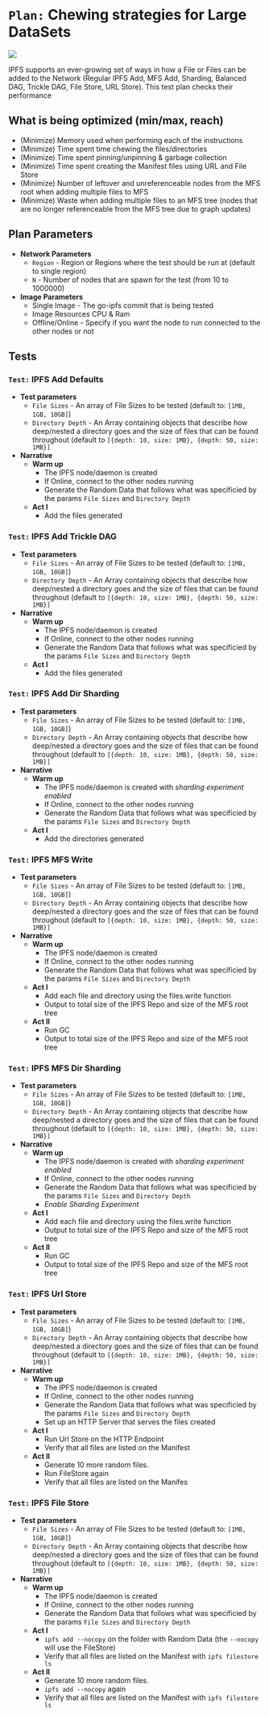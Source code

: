 # `Plan:` Chewing strategies for Large DataSets

![](https://img.shields.io/badge/status-wip-orange.svg?style=flat-square)

IPFS supports an ever-growing set of ways in how a File or Files can be added to the Network (Regular IPFS Add, MFS Add, Sharding, Balanced DAG, Trickle DAG, File Store, URL Store). This test plan checks their performance

## What is being optimized (min/max, reach)

- (Minimize) Memory used when performing each of the instructions
- (Minimize) Time spent time chewing the files/directories
- (Minimize) Time spent pinning/unpinning & garbage collection
- (Minimize) Time spent creating the Manifest files using URL and File Store
- (Minimize) Number of leftover and unreferenceable nodes from the MFS root when adding multiple files to MFS
- (Minimize) Waste when adding multiple files to an MFS tree (nodes that are no longer referenceable from the MFS tree due to graph updates)

## Plan Parameters

- **Network Parameters**
  - `Region` - Region or Regions where the test should be run at (default to single region)
  - `N` - Number of nodes that are spawn for the test (from 10 to 1000000)
- **Image Parameters**
  - Single Image - The go-ipfs commit that is being tested
  - Image Resources CPU & Ram
  - Offline/Online - Specify if you want the node to run connected to the other nodes or not

## Tests

### `Test:` IPFS Add Defaults

- **Test parameters**
  - `File Sizes` - An array of File Sizes to be tested (default to: `[1MB, 1GB, 10GB]`)
  - `Directory Depth` - An Array containing objects that describe how deep/nested a directory goes and the size of files that can be found throughout (default to `[{depth: 10, size: 1MB}, {depth: 50, size: 1MB}]`
- **Narrative**
  - **Warm up**
    - The IPFS node/daemon is created 
    - If Online, connect to the other nodes running
    - Generate the Random Data that follows what was specificied by the params `File Sizes` and `Directory Depth`
  - **Act I**
    - Add the files generated

### `Test:`  IPFS Add Trickle DAG

- **Test parameters**
  - `File Sizes` - An array of File Sizes to be tested (default to: `[1MB, 1GB, 10GB]`)
  - `Directory Depth` - An Array containing objects that describe how deep/nested a directory goes and the size of files that can be found throughout (default to `[{depth: 10, size: 1MB}, {depth: 50, size: 1MB}]`
- **Narrative**
  - **Warm up**
    - The IPFS node/daemon is created 
    - If Online, connect to the other nodes running
    - Generate the Random Data that follows what was specificied by the params `File Sizes` and `Directory Depth`
  - **Act I**
    - Add the files generated

### `Test:`  IPFS Add Dir Sharding

- **Test parameters**
  - `File Sizes` - An array of File Sizes to be tested (default to: `[1MB, 1GB, 10GB]`)
  - `Directory Depth` - An Array containing objects that describe how deep/nested a directory goes and the size of files that can be found throughout (default to `[{depth: 10, size: 1MB}, {depth: 50, size: 1MB}]`
- **Narrative**
  - **Warm up**
    - The IPFS node/daemon is created with _sharding experiment enabled_
    - If Online, connect to the other nodes running
    - Generate the Random Data that follows what was specificied by the params `File Sizes` and `Directory Depth`
  - **Act I**
    - Add the directories generated

### `Test:`  IPFS MFS Write

- **Test parameters**
  - `File Sizes` - An array of File Sizes to be tested (default to: `[1MB, 1GB, 10GB]`)
  - `Directory Depth` - An Array containing objects that describe how deep/nested a directory goes and the size of files that can be found throughout (default to `[{depth: 10, size: 1MB}, {depth: 50, size: 1MB}]`
- **Narrative**
  - **Warm up**
    - The IPFS node/daemon is created 
    - If Online, connect to the other nodes running
    - Generate the Random Data that follows what was specificied by the params `File Sizes` and `Directory Depth`
  - **Act I**
    - Add each file and directory using the files.write function
    - Output to total size of the IPFS Repo and size of the MFS root tree
  - **Act II**
    - Run GC
    - Output to total size of the IPFS Repo and size of the MFS root tree

### `Test:`  IPFS MFS Dir Sharding

- **Test parameters**
  - `File Sizes` - An array of File Sizes to be tested (default to: `[1MB, 1GB, 10GB]`)
  - `Directory Depth` - An Array containing objects that describe how deep/nested a directory goes and the size of files that can be found throughout (default to `[{depth: 10, size: 1MB}, {depth: 50, size: 1MB}]`
- **Narrative**
  - **Warm up**
    - The IPFS node/daemon is created with _sharding experiment enabled_
    - If Online, connect to the other nodes running
    - Generate the Random Data that follows what was specificied by the params `File Sizes` and `Directory Depth`
    - _Enable Sharding Experiment_
  - **Act I**
    - Add each file and directory using the files.write function
    - Output to total size of the IPFS Repo and size of the MFS root tree
  - **Act II**
    - Run GC
    - Output to total size of the IPFS Repo and size of the MFS root tree

### `Test:` IPFS Url Store

- **Test parameters**
  - `File Sizes` - An array of File Sizes to be tested (default to: `[1MB, 1GB, 10GB]`)
  - `Directory Depth` - An Array containing objects that describe how deep/nested a directory goes and the size of files that can be found throughout (default to `[{depth: 10, size: 1MB}, {depth: 50, size: 1MB}]`
- **Narrative**
  - **Warm up**
    - The IPFS node/daemon is created 
    - If Online, connect to the other nodes running
    - Generate the Random Data that follows what was specificied by the params `File Sizes` and `Directory Depth`
    - Set up an HTTP Server that serves the files created
  - **Act I**
    - Run Url Store on the HTTP Endpoint
    - Verify that all files are listed on the Manifest
  - **Act II**
    - Generate 10 more random files.
    - Run FileStore again
    - Verify that all files are listed on the Manifes

### `Test:` IPFS File Store

- **Test parameters**
  - `File Sizes` - An array of File Sizes to be tested (default to: `[1MB, 1GB, 10GB]`)
  - `Directory Depth` - An Array containing objects that describe how deep/nested a directory goes and the size of files that can be found throughout (default to `[{depth: 10, size: 1MB}, {depth: 50, size: 1MB}]`
- **Narrative**
  - **Warm up**
    - The IPFS node/daemon is created 
    - If Online, connect to the other nodes running
    - Generate the Random Data that follows what was specificied by the params `File Sizes` and `Directory Depth`
  - **Act I**
    - `ipfs add --nocopy` on the folder with Random Data (the `--nocopy` will use the FileStore)
    - Verify that all files are listed on the Manifest with `ipfs filestore ls`
  - **Act II**
    - Generate 10 more random files.
    - `ipfs add --nocopy` again
    - Verify that all files are listed on the Manifest with `ipfs filestore ls`

